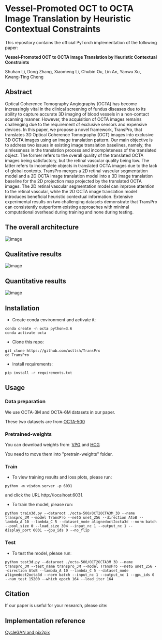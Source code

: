 # Vessel-Promoted OCT to OCTA Image Translation by Heuristic Contextual Constraints

This repository contains the official PyTorch implementation of the following paper:

**Vessel-Promoted OCT to OCTA Image Translation by Heuristic Contextual Constraints**

Shuhan Li, Dong Zhang, Xiaomeng Li, Chubin Ou, Lin An, Yanwu Xu, Kwang-Ting Cheng



## Abstract
Optical Coherence Tomography Angiography (OCTA) has become increasingly vital in the clinical screening of fundus diseases due to its ability to capture accurate 3D imaging of blood vessels in a non-contact scanning manner. However, the acquisition of OCTA images remains challenging due to the requirement of exclusive sensors and expensive devices. In this paper, we propose a novel framework, TransPro, that translates 3D Optical Coherence Tomography (OCT) images into exclusive 3D OCTA images using an image translation pattern. Our main objective is to address two issues in existing image translation baselines, namely, the aimlessness in the translation process and incompleteness of the translated object. The former refers to the overall quality of the translated OCTA images being satisfactory, but the retinal vascular quality being low. The latter refers to incomplete objects in translated OCTA images due to the lack of global contexts. TransPro merges a 2D retinal vascular segmentation model and a 2D OCTA image translation model into a 3D image translation baseline for the 2D projection map projected by the translated OCTA images. The 2D retinal vascular segmentation model can improve attention to the retinal vascular, while the 2D OCTA image translation model introduces beneficial heuristic contextual information. Extensive experimental results on two challenging datasets demonstrate that TransPro can consistently outperform existing approaches with minimal computational overhead during training and none during testing.

## The overall architecture
![image](https://github.com/ustlsh/TransPro/blob/main/imgs/framework.png)
## Qualitative results
![image](https://github.com/ustlsh/TransPro/blob/main/imgs/figure3.png)
## Quantitative results
![image](https://github.com/ustlsh/TransPro/blob/main/imgs/result.png)

## Installation

- Create conda environment and activate it:
```
conda create -n octa python=3.6
conda activate octa
```
- Clone this repo:
```
git clone https://github.com/ustlsh/TransPro
cd TransPro
```
- Install requirements:
```
pip install -r requirements.txt
```

## Usage
### Data preparation
We use OCTA-3M and OCTA-6M datasets in our paper. 

These two datasets are from [OCTA-500](https://ieee-dataport.org/open-access/octa-500)

### Pretrained-weights
You can download weights from: [VPG](https://drive.google.com/file/d/1dUf45500QKoO9h9VEDOvFGlN2rxD_853/view?usp=share_link) and [HCG](https://drive.google.com/file/d/1eAIt3feAIsr1Wn_f_mnPmYf6iVwwLmyk/view?usp=share_link)

You need to move them into "pretrain-weights" folder.

### Train 
- To view training results and loss plots, please run:
```
python -m visdom.server -p 6031
```
and click the URL http://localhost:6031.

- To train the model, please run:
```
python train3d.py --dataroot ./octa-500/OCT2OCTA3M_3D --name transpro_3M --model TransPro --netG unet_256 --direction AtoB --lambda_A 10 --lambda_C 5 --dataset_mode alignedoct2octa3d --norm batch --pool_size 0 --load_size 304 --input_nc 1 --output_nc 1 --display_port 6031 --gpu_ids 0 --no_flip
```

### Test
- To test the model, please run:
```
python test3d.py --dataroot ./octa-500/OCT2OCTA3M_3D --name transpro_3M --test_name transpro_3M --model TransPro --netG unet_256 --direction AtoB --lambda_A 10 --lambda_C 5 --dataset_mode alignedoct2octa3d --norm batch --input_nc 1 --output_nc 1 --gpu_ids 0 --num_test 15200 --which_epoch 164 --load_iter 164
```

## Citation
If our paper is useful for your research, please cite:

## Implementation reference
[CycleGAN and pix2pix](https://github.com/junyanz/pytorch-CycleGAN-and-pix2pix)
